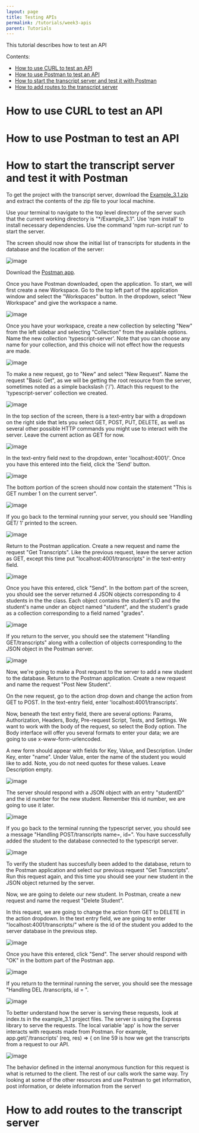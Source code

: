 ```yaml
---
layout: page
title: Testing APIs
permalink: /tutorials/week3-apis
parent: Tutorials
---
```


This tutorial describes how to test an API 

Contents:
* [How to use CURL to test an API](#curl-api)
* [How to use Postman to test an API](#postman-api)
* [How to start the transcript server and test it with Postman](#transcript-postman)
* [How to add routes to the transcript server](#add-routes-server)

# How to use CURL to test an API

# How to use Postman to test an API

# How to start the transcript server and test it with Postman

To get the project with the transcript server, download the [Example_3.1.zip](../Examples/Example%203.1%20transcript-server.zip) and extract the contents of the zip file to your local machine.

Use your terminal to navigate to the top level directory of the server such that the current working directory is "*/Example_3.1". Use 'npm install' to install necessary dependencies. Use the command 'npm run-script run' to start the server.

The screen should now show the initial list of transcripts for students in the database and the location of the server:

![image](./assets/week3-apis/server_start.png)

Download the [Postman app](https://www.postman.com/downloads/).

Once you have Postman downloaded, open the application. To start, we will first create a new Workspace. Go to the top left part of the application window and select the "Workspaces" button. In the dropdown, select "New Workspace" and give the workspace a name.

![image](./assets/week3-apis/new_workspace.png)

Once you have your workspace, create a new collection by selecting "New" from the left sidebar and selecting "Collection" from the available options. Name the new collection 'typescript-server'. Note that you can choose any name for your collection, and this choice will not effect how the requests are made.

![image](./assets/week3-apis/new_collection.png)

To make a new request, go to "New" and select "New Request". Name the request "Basic Get", as we will be getting the root resource from the server, sometimes noted as a simple backslash ('/'). Attach this request to the 'typescript-server' collection we created.

![image](./assets/week3-apis/new_request.png)

In the top section of the screen, there is a text-entry bar with a dropdown on the right side that lets you select GET, POST, PUT, DELETE, as well as several other possible HTTP commands you might use to interact with the server. Leave the current action as GET for now. 

![image](./assets/week3-apis/blank_postman_screen.png)

In the text-entry field next to the dropdown, enter 'localhost:4001/'. Once you have this entered into the field, click the 'Send' button. 

![image](./assets/week3-apis/postman_pre_basic_get.png)

The bottom portion of the screen should now contain the statement "This is GET number 1 on the current server".

![image](./assets/week3-apis/postman_post_basic_get.png)

If you go back to the terminal running your server, you should see 'Handling GET/ 1' printed to the screen.

![image](./assets/week3-apis/server_after_basic_get.png)

Return to the Postman application. Create a new request and name the request "Get Transcripts". Like the previous request, leave the server action as GET, except this time put "localhost:4001/transcripts" in the text-entry field. 

![image](./assets/week3-apis/postman_transcripts_pre.png)

Once you have this entered, click "Send". In the bottom part of the screen, you should see the server returned 4 JSON objects corresponding to 4 students in the the class. Each object contains the student's ID and the student's name under an object named "student", and the student's grade as a collection corresponding to a field named "grades". 

![image](./assets/week3-apis/postman_transcripts_post.png)

If you return to the server, you should see the statement "Handling GET/transcripts" along with a collection of objects corresponding to the JSON object in the Postman server.

![image](./assets/week3-apis/server_transcripts.png)

Now, we're going to make a Post request to the server to add a new student to the database. Return to the Postman application. Create a new request and name the request "Post New Student".  

On the new request, go to the action drop down and change the action from GET to POST. In the text-entry field, enter 'localhost:4001/transcripts'. 

Now, beneath the text entry field, there are several options: Params, Authorization, Headers, Body, Pre-request Script, Tests, and Settings. We want to work with the body of the request, so select the Body option. The Body interface will offer you several formats to enter your data; we are going to use x-www-form-urlencoded.

A new form should appear with fields for Key, Value, and Description. Under Key, enter "name". Under Value, enter the name of the student you would like to add. Note, you do not need quotes for these values. Leave Description empty.

![image](./assets/week3-apis/postman_post_new_student_pre.png)

The server should respond with a JSON object with an entry "studentID" and the id number for the new student. Remember this id number, we are going to use it later.

![image](./assets/week3-apis/postman_post_new_student_post.png)

If you go back to the terminal running the typescript server, you should see a message "Handling POST/transcripts name=<name you entered>, id=<student ID number>". You have successfully added the student to the database connected to the typescript server.

![image](./assets/week3-apis/server_post_student.png)

To verify the student has succesfully been added to the database, return to the Postman application and select our previous request "Get Transcripts". Run this request again, and this time you should see your new student in the JSON object returned by the server.

Now, we are going to delete our new student. In Postman, create a new request and name the request "Delete Student".

In this request, we are going to change the action from GET to DELETE in the action dropdown. In the text entry field, we are going to enter "localhost:4001/transcripts/<number>" where <number> is the id of the student you added to the server database in the previous step. 

![image](./assets/week3-apis/postman_delete_student_pre.png)

Once you have this entered, click "Send". The server should respond with "OK" in the bottom part of the Postman app.

![image](./assets/week3-apis/postman_delete_student_post.png)

If you return to the terminal running the server, you should see the message "Handling DEL /transcripts, id = <number of deleted student>".

![image](./assets/week3-apis/server_delete_student.png)

To better understand how the server is serving these requests, look at index.ts in the example_3.1 project files. The server is using the Express library to serve the requests. The local variable 'app' is how the server interacts with requests made from Postman. For example, app.get('/transcripts' (req, res) => { on line 59 is how we get the transcripts from a request to our API. 

![image](./assets/week3-apis/vscode_app_get.png)

The behavior defined in the internal anonymous function for this request is what is returned to the client. The rest of our calls work the same way. Try looking at some of the other resources and use Postman to get information, post information, or delete information from the server!

# How to add routes to the transcript server